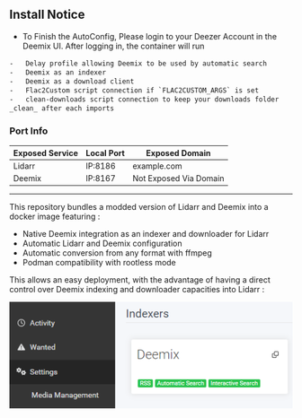 ## Install Notice

- To Finish the AutoConfig, Please login to your Deezer Account in the Deemix UI. After logging in, the container will run

``` -   /music root folder if no other root folder is configured
-   Delay profile allowing Deemix to be used by automatic search
-   Deemix as an indexer
-   Deemix as a download client
-   Flac2Custom script connection if `FLAC2CUSTOM_ARGS` is set
-   clean-downloads script connection to keep your downloads folder _clean_ after each imports
```

### Port Info

| Exposed Service      | Local Port | Exposed Domain      |
|----------------------|------------|---------------------|
| Lidarr | IP:8186   | example.com         |
| Deemix | IP:8167   | Not Exposed Via Domain|

---

This repository bundles a modded version of Lidarr and Deemix into a docker image featuring :

-   Native Deemix integration as an indexer and downloader for Lidarr
-   Automatic Lidarr and Deemix configuration
-   Automatic conversion from any format with ffmpeg
-   Podman compatibility with rootless mode

This allows an easy deployment, with the advantage of having a direct control over Deemix indexing and downloader capacities into Lidarr :

[!["Lidarr indexers"](https://github.com/youegraillot/lidarr-on-steroids/raw/main/.assets/lidarr-indexers.png "Lidarr indexers")](https://github.com/youegraillot/lidarr-on-steroids/raw/main/.assets/lidarr-indexers.png)